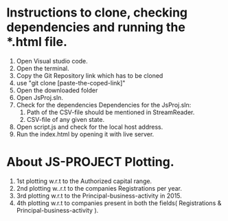 # Instructions to clone, checking dependencies and running the \*.html file.

1. Open Visual studio code.
2. Open the terminal.
3. Copy the Git Repository link which has to be cloned
4. use "git clone [paste-the-coped-link]"
5. Open the downloaded folder
6. Open JsProj.sln.
7. Check for the dependencies
   Dependencies for the JsProj.sln:
   1. Path of the CSV-file should be mentioned in StreamReader.
   2. CSV-file of any given state.
8. Open script.js and check for the local host address.
9. Run the index.html by opening it with live server.

# About JS-PROJECT Plotting.

1. 1st plotting w.r.t to the Authorized capital range.
2. 2nd plotting w..r.t to the companies Registrations per year.
3. 3rd plotting w.r.t to the Principal-business-activity in 2015.
4. 4th plotting w.r.t to companies present in both the fields( Registrations & Principal-business-activity ).
